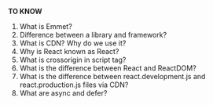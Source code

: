**TO KNOW**

1. What is Emmet?
2. Difference between a library and framework?
3. What is CDN? Why do we use it?
4. Why is React known as React?
5. What is crossorigin in script tag?
6. What is the difference between React and ReactDOM?
7. What is the difference between react.development.js and react.production.js files via CDN?
8. What are async and defer?

